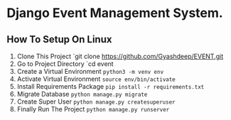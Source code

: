 # Django Event Management System.

## How To Setup On Linux
1. Clone This Project `git clone https://github.com/Gyashdeep/EVENT.git
2. Go to Project Directory `cd event
3. Create a Virtual Environment `python3 -m venv env`
4. Activate Virtual Environment `source env/bin/activate`
5. Install Requirements Package `pip install -r requirements.txt`
6. Migrate Database `python manage.py migrate`
7. Create Super User `python manage.py createsuperuser`
8. Finally Run The Project `python manage.py runserver`
